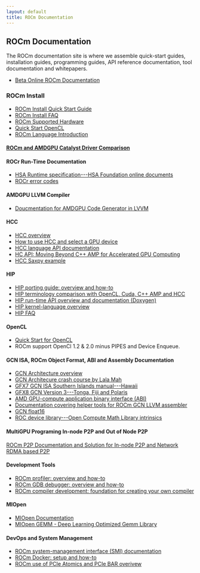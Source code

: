```yaml
---
layout: default
title: ROCm Documentation
---
```


## ROCm Documentation

The ROCm documentation site is where we assemble quick-start guides, installation guides, programming guides, API reference documentation, tool documentation and whitepapers.

* [Beta Online ROCm Documentation](http://rocm-documentation.readthedocs.io/en/latest/index.html)

### ROCm Install  
* [ROCm Install Quick Start Guide](ROCmInstall.md)
* [ROCm Install FAQ](install_issues.md)
* [ROCm Supported Hardware](hardware.md) 
* [Quick Start OpenCL](QuickStartOCL.md)
* [ROCm Language Introduction](https://github.com/ROCm/ROCm.github.io/blob/master/languages.md)

#### [ROCm and AMDGPU Catalyst Driver Comparison](ROCmRadeonProcompare.md)

#### ROCr Run-Time Documentation 

* [HSA Runtime specification---HSA Foundation online documents](http://www.hsafoundation.com/html_spec11/HSA_Library.htm)
* [ROCr error codes](ROCmRTec.html)

#### AMDGPU LLVM Compiler 

* [Doucmentation for AMDGPU Code Generator in LVVM](http://llvm.org/docs/AMDGPUUsage.html)

#### HCC

* [HCC overview](https://github.com/RadeonOpenCompute/hcc/wiki)
* [How to use HCC and select a GPU device](https://github.com/RadeonOpenCompute/hcc/wiki#how-to-use-hcc)
* [HCC language API documentation](http://scchan.github.io/hcc/)
* [HC API: Moving Beyond C++ AMP for Accelerated GPU Computing](https://github.com/RadeonOpenCompute/hcc/blob/master/doc/markdown/Home.md)
* [HCC Saxpy example](https://gist.github.com/scchan/540d410456e3e2682dbf018d3c179008)

#### HIP

* [HIP porting guide: overview and
  how-to](https://github.com/GPUOpen-ProfessionalCompute-Tools/HIP/blob/master/docs/markdown/hip_porting_guide.md)
* [HIP terminology comparison with OpenCL, Cuda, C++ AMP and HCC](https://github.com/GPUOpen-ProfessionalCompute-Tools/HIP/blob/master/docs/markdown/hip_terms.md)
* [HIP run-time API overview and documentation
  (Doxygen)](http://gpuopen-professionalcompute-tools.github.io/HIP/)
* [HIP kernel-language overview](https://github.com/GPUOpen-ProfessionalCompute-Tools/HIP/blob/master/docs/markdown/hip_kernel_language.md)
* [HIP FAQ](https://github.com/GPUOpen-ProfessionalCompute-Tools/HIP/blob/master/docs/markdown/hip_faq.md)

#### OpenCL 

* [Quick Start for OpenCL](QuickStartOCL.md)
* ROCm support OpenCl 1.2 & 2.0 minus PIPES and Device Enqueue. 

#### GCN ISA, ROCm Object Format, ABI and Assembly Documentation 

* [GCN Architecture overview](https://www.amd.com/Documents/GCN_Architecture_whitepaper.pdf)
* [GCN Architecure crash course by Lala Mah](http://www.slideshare.net/DevCentralAMD/gs4106-the-amd-gcn-architecture-a-crash-course-by-layla-mah)
* [GFX7 GCN ISA Southern Islands manual---Hawaii ]( http://bit.ly/29t5aQP)
* [GFX8  GCN Version 3---Tonga, Fiji and Polaris ](http://amd-dev.wpengine.netdna-cdn.com/wordpress/media/2013/12/AMD_GCN3_Instruction_Set_Architecture_rev1.1.pdf)
* [AMD GPU-compute application binary interface (ABI) ](https://github.com/RadeonOpenCompute/ROCm-ComputeABI-Doc/blob/master/AMDGPU-ABI.md)
* [Documentation covering helper tools for ROCm GCN LLVM assembler](https://github.com/RadeonOpenCompute/LLVM-AMDGPU-Assembler-Extra/blob/master/README.md)
* [GCN float16](GCN_Float16.html)
* [ROC device library---Open Compute Math Library  intrinsics](https://github.com/RadeonOpenCompute/ROCm-Device-Libs/blob/master/doc/OCML.md)

#### MultiGPU Programing In-node P2P and Out of Node P2P 
[ROCm P2P Documentation and Solution for In-node P2P and Network RDMA based P2P](/ROCmMultiGPU.md)

#### Development Tools 

* [ROCm profiler: overview and how-to](http://gpuopen.com/getting-up-to-speed-with-the-codexl-gpu-profiler-and-radeon-open-compute/)  
* [ROCm GDB debugger: overview and how-to](https://github.com/RadeonOpenCompute/ROCm-Debugger/blob/master/TUTORIAL.md)
* [ROCm compiler development: foundation for creating your own compiler](ROCmCompilerKit.html)

#### MIOpen

* [MIOpen Documentation](https://rocmsoftwareplatform.github.io/MIOpen/doc/html/) 
* [MIOpen GEMM - Deep Learning Optimized Gemm Library](https://rocmsoftwareplatform.github.io/MIOpenGEMM/doc/html/) 

#### DevOps and System Management 

* [ROCm system-management interface (SMI) documentation](https://github.com/RadeonOpenCompute/ROC-smi/blob/master/README.md)
* [ROCm Docker: setup and how-to](https://github.com/RadeonOpenCompute/ROCm-docker/blob/master/README.md)
* [ROCm use of PCIe Atomics and PCIe BAR overivew](ROCmPCIeFeatures.md)


